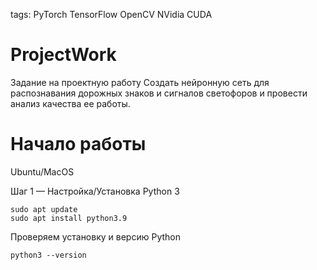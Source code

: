tags: PyTorch TensorFlow OpenCV NVidia CUDA
# ProjectWork

Задание на проектную работу
Создать нейронную сеть для распознавания дорожных знаков и сигналов светофоров и провести анализ качества ее работы.

# Начало работы

Ubuntu/MacOS

Шаг 1 — Настройка/Установка Python 3
    
    sudo apt update
    sudo apt install python3.9

Проверяем установку и версию Python
    
    python3 --version
